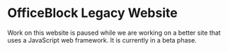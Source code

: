 # OfficeBlock Legacy Website

Work on this website is paused while we are working on a better site that uses a JavaScript web framework. It is currently in a beta phase.
